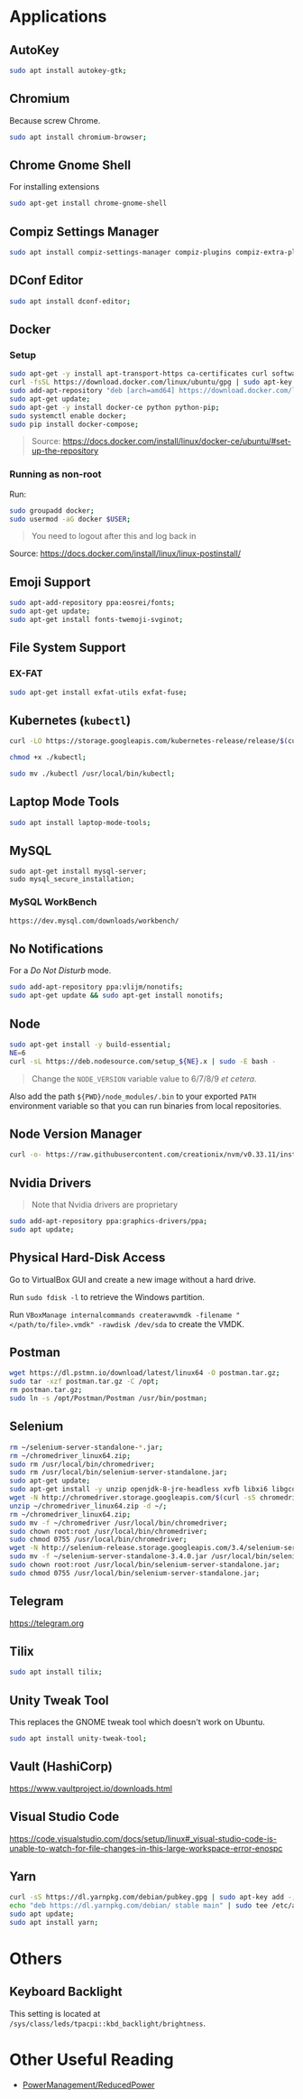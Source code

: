 # Applications

## AutoKey

```sh
sudo apt install autokey-gtk;
```

## Chromium
Because screw Chrome.

```bash
sudo apt install chromium-browser;
```

## Chrome Gnome Shell
For installing extensions

```bash
sudo apt-get install chrome-gnome-shell
```

## Compiz Settings Manager

```bash
sudo apt install compiz-settings-manager compiz-plugins compiz-extra-plugins
```

## DConf Editor
```bash
sudo apt install dconf-editor;
```

## Docker
### Setup
```bash
sudo apt-get -y install apt-transport-https ca-certificates curl software-properties-common;
curl -fsSL https://download.docker.com/linux/ubuntu/gpg | sudo apt-key add -;
sudo add-apt-repository "deb [arch=amd64] https://download.docker.com/linux/ubuntu $(lsb_release -cs) stable";
sudo apt-get update;
sudo apt-get -y install docker-ce python python-pip;
sudo systemctl enable docker;
sudo pip install docker-compose;
```

> Source: https://docs.docker.com/install/linux/docker-ce/ubuntu/#set-up-the-repository

### Running as non-root
Run:

```bash
sudo groupadd docker;
sudo usermod -aG docker $USER;
```

> You need to logout after this and log back in

Source: https://docs.docker.com/install/linux/linux-postinstall/

## Emoji Support

```bash
sudo apt-add-repository ppa:eosrei/fonts;
sudo apt-get update;
sudo apt-get install fonts-twemoji-svginot;
```

## File System Support

### EX-FAT

```bash
sudo apt-get install exfat-utils exfat-fuse;
```

## Kubernetes (`kubectl`)
```bash
curl -LO https://storage.googleapis.com/kubernetes-release/release/$(curl -s https://storage.googleapis.com/kubernetes-release/release/stable.txt)/bin/linux/amd64/kubectl;

chmod +x ./kubectl;

sudo mv ./kubectl /usr/local/bin/kubectl;
```

## Laptop Mode Tools
```bash
sudo apt install laptop-mode-tools;
```

## MySQL
```
sudo apt-get install mysql-server;
sudo mysql_secure_installation;
```

### MySQL WorkBench
```bash
https://dev.mysql.com/downloads/workbench/
```

## No Notifications
For a *Do Not Disturb* mode.

```bash
sudo add-apt-repository ppa:vlijm/nonotifs;
sudo apt-get update && sudo apt-get install nonotifs;
```

## Node
```bash
sudo apt-get install -y build-essential;
NE=6
curl -sL https://deb.nodesource.com/setup_${NE}.x | sudo -E bash -
```
> Change the `NODE_VERSION` variable value to 6/7/8/9 *et cetera*.

Also add the path `${PWD}/node_modules/.bin` to your exported `PATH` environment variable so that you can run binaries from local repositories.

## Node Version Manager
```bash
curl -o- https://raw.githubusercontent.com/creationix/nvm/v0.33.11/install.sh | bash
```

## Nvidia Drivers
> Note that Nvidia drivers are proprietary

```bash
sudo add-apt-repository ppa:graphics-drivers/ppa;
sudo apt update;
```

## Physical Hard-Disk Access

Go to VirtualBox GUI and create a new image without a hard drive.

Run `sudo fdisk -l` to retrieve the Windows partition.

Run `VBoxManage internalcommands createrawvmdk -filename "</path/to/file>.vmdk" -rawdisk /dev/sda` to create the VMDK.

## Postman

```bash
wget https://dl.pstmn.io/download/latest/linux64 -O postman.tar.gz;
sudo tar -xzf postman.tar.gz -C /opt;
rm postman.tar.gz;
sudo ln -s /opt/Postman/Postman /usr/bin/postman;
```

## Selenium

```bash
rm ~/selenium-server-standalone-*.jar;
rm ~/chromedriver_linux64.zip;
sudo rm /usr/local/bin/chromedriver;
sudo rm /usr/local/bin/selenium-server-standalone.jar;
sudo apt-get update;
sudo apt-get install -y unzip openjdk-8-jre-headless xvfb libxi6 libgconf-2-4;
wget -N http://chromedriver.storage.googleapis.com/$(curl -sS chromedriver.storage.googleapis.com/LATEST_RELEASE)/chromedriver_linux64.zip -P ~/;
unzip ~/chromedriver_linux64.zip -d ~/;
rm ~/chromedriver_linux64.zip;
sudo mv -f ~/chromedriver /usr/local/bin/chromedriver;
sudo chown root:root /usr/local/bin/chromedriver;
sudo chmod 0755 /usr/local/bin/chromedriver;
wget -N http://selenium-release.storage.googleapis.com/3.4/selenium-server-standalone-3.4.0.jar -P ~/;
sudo mv -f ~/selenium-server-standalone-3.4.0.jar /usr/local/bin/selenium-server-standalone.jar;
sudo chown root:root /usr/local/bin/selenium-server-standalone.jar;
sudo chmod 0755 /usr/local/bin/selenium-server-standalone.jar;
```

## Telegram
https://telegram.org

## Tilix
```bash
sudo apt install tilix;
```

## Unity Tweak Tool
This replaces the GNOME tweak tool which doesn't work on Ubuntu.

```bash
sudo apt install unity-tweak-tool;
```

## Vault (HashiCorp)
https://www.vaultproject.io/downloads.html

## Visual Studio Code
https://code.visualstudio.com/docs/setup/linux#_visual-studio-code-is-unable-to-watch-for-file-changes-in-this-large-workspace-error-enospc

## Yarn
```bash
curl -sS https://dl.yarnpkg.com/debian/pubkey.gpg | sudo apt-key add -;
echo "deb https://dl.yarnpkg.com/debian/ stable main" | sudo tee /etc/apt/sources.list.d/yarn.list;
sudo apt update;
sudo apt install yarn;
```

# Others
## Keyboard Backlight
This setting is located at `/sys/class/leds/tpacpi::kbd_backlight/brightness`.

# Other Useful Reading
- [PowerManagement/ReducedPower](https://help.ubuntu.com/community/PowerManagement/ReducedPower)
